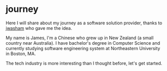 # journey

Here I will share about my journey as a software solution provider, thanks to [jwasham](https://github.com/jwasham/coding-interview-university) who gave me the idea.

My name is James, I'm a Chinese who grew up in New Zealand (a small country near Australia). I have bachelor's degree in Computer Science and currently studying software engineering system at Northeastern University in Boston, MA.

The tech industry is more interesting than I thought before, let's get started.
